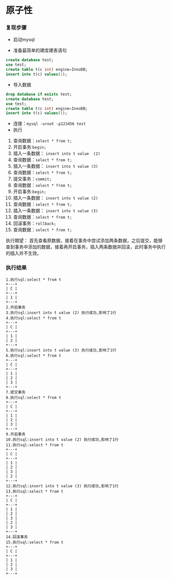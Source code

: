 # 原子性

### 复现步骤

* 启动mysql

* 准备最简单的建库建表语句
```sql
create database test;
use test;
create table t(c int) engine=InnoDB;
insert into t(c) values(1);
```
* 导入数据
```sql
drop database if exists test;
create database test;
use test;
create table t(c int) engine=InnoDB;
insert into t(c) values(1);
```
* 连接：`mysql -uroot -p123456 test`
* 执行
1. 查询数据：`select * from t;`
2. 开启事务:`begin;`
3. 插入一条数据： `insert into t value  (2)`
4. 查询数据：`select * from t;`
5. 插入一条数据： `insert into t value (3)`
6. 查询数据：`select * from t;`
7. 提交事务：`commit;`
8. 查询数据：`select * from t;`
9. 开启事务:`begin;`
10. 插入一条数据： `insert into t value (2)`
11. 查询数据：`select * from t;`
12. 插入一条数据： `insert into t value (3)`
13. 查询数据：`select * from t;`
14. 回滚事务：`rollback;`
15. 查询数据：`select * from t;`


执行期望： 首先查看原数据，接着在事务中尝试添加两条数据，之后提交，能够查到事务中添加的数据，接着再开启事务，插入两条数据并回滚，此时事务中执行的插入并不生效。

### 执行结果

```
1.执行sql:select * from t
+---+
| C |
+---+
| 1 |
+---+
2.开启事务
3.执行sql:insert into t value (2) 执行成功,影响了1行
4.执行sql:select * from t
+---+
| C |
+---+
| 1 |
| 2 |
+---+
5.执行sql:insert into t value (3) 执行成功,影响了1行
6.执行sql:select * from t
+---+
| C |
+---+
| 1 |
| 2 |
| 3 |
+---+
7.提交事务
8.执行sql:select * from t
+---+
| C |
+---+
| 1 |
| 2 |
| 3 |
+---+
9.开启事务
10.执行sql:insert into t value (2) 执行成功,影响了1行
11.执行sql:select * from t
+---+
| C |
+---+
| 1 |
| 2 |
| 3 |
| 2 |
+---+
12.执行sql:insert into t value (3) 执行成功,影响了1行
13.执行sql:select * from t
+---+
| C |
+---+
| 1 |
| 2 |
| 3 |
| 2 |
| 3 |
+---+
14.回滚事务
15.执行sql:select * from t
+---+
| C |
+---+
| 1 |
| 2 |
| 3 |
+---+
```